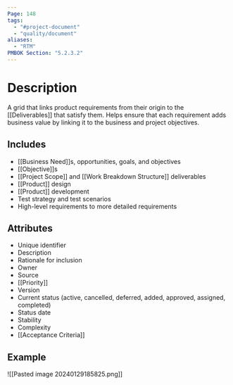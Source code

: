 ```yaml
---
Page: 148
tags:
  - "#project-document"
  - "quality/document"
aliases:
  - "RTM"
PMBOK Section: "5.2.3.2"
---
```

# Description
A grid that links product requirements from their origin to the [[Deliverables]] that satisfy them. Helps ensure that each requirement adds business value by linking it to the business and project objectives.
## Includes
- [[Business Need]]s, opportunities, goals, and objectives
- [[Objective]]s
- [[Project Scope]] and [[Work Breakdown Structure]] deliverables
- [[Product]] design
- [[Product]] development
- Test strategy and test scenarios  
- High-level requirements to more detailed requirements
## Attributes
- Unique identifier
- Description
- Rationale for inclusion
- Owner
- Source
- [[Priority]]
- Version
- Current status (active, cancelled, deferred, added, approved, assigned, completed)
- Status date
- Stability
- Complexity
- [[Acceptance Criteria]]
## Example
![[Pasted image 20240129185825.png]]
